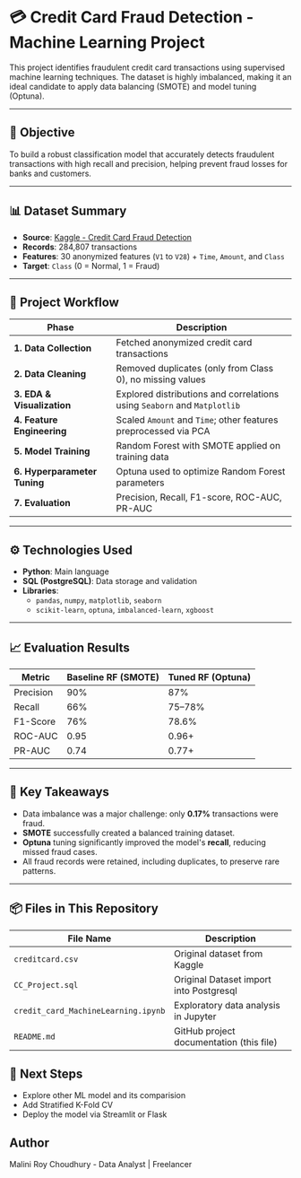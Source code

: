 # 💳 Credit Card Fraud Detection - Machine Learning Project

This project identifies fraudulent credit card transactions using supervised machine learning techniques. The dataset is highly imbalanced, making it an ideal candidate to apply data balancing (SMOTE) and model tuning (Optuna).

---

## 📌 Objective

To build a robust classification model that accurately detects fraudulent transactions with high recall and precision, helping prevent fraud losses for banks and customers.

---

## 📊 Dataset Summary

- **Source**: [Kaggle - Credit Card Fraud Detection](https://www.kaggle.com/datasets/mlg-ulb/creditcardfraud)
- **Records**: 284,807 transactions
- **Features**: 30 anonymized features (`V1` to `V28`) + `Time`, `Amount`, and `Class`
- **Target**: `Class` (0 = Normal, 1 = Fraud)

---

## 🔁 Project Workflow

| Phase                     | Description |
|--------------------------|-------------|
| **1. Data Collection**     | Fetched anonymized credit card transactions |
| **2. Data Cleaning**       | Removed duplicates (only from Class 0), no missing values |
| **3. EDA & Visualization** | Explored distributions and correlations using `Seaborn` and `Matplotlib` |
| **4. Feature Engineering** | Scaled `Amount` and `Time`; other features preprocessed via PCA |
| **5. Model Training**      | Random Forest with SMOTE applied on training data |
| **6. Hyperparameter Tuning** | Optuna used to optimize Random Forest parameters |
| **7. Evaluation**          | Precision, Recall, F1-score, ROC-AUC, PR-AUC |

---

## ⚙️ Technologies Used

- **Python**: Main language
- **SQL (PostgreSQL)**: Data storage and validation
- **Libraries**: 
  - `pandas`, `numpy`, `matplotlib`, `seaborn`
  - `scikit-learn`, `optuna`, `imbalanced-learn`, `xgboost`

---

## 📈 Evaluation Results

| Metric       | Baseline RF (SMOTE) | Tuned RF (Optuna) |
|--------------|---------------------|-------------------|
| Precision    | 90%                 | 87%               |
| Recall       | 66%                 | 75–78%            |
| F1-Score     | 76%                 | 78.6%             |
| ROC-AUC      | 0.95                | 0.96+             |
| PR-AUC       | 0.74                | 0.77+             |

---

## 🧠 Key Takeaways

- Data imbalance was a major challenge: only **0.17%** transactions were fraud.
- **SMOTE** successfully created a balanced training dataset.
- **Optuna** tuning significantly improved the model's **recall**, reducing missed fraud cases.
- All fraud records were retained, including duplicates, to preserve rare patterns.

---

## 📦 Files in This Repository

| File Name              | Description                              |
| ---------------------- | ---------------------------------------- |
| `creditcard.csv`       | Original dataset from Kaggle             |
| `CC_Project.sql`  | Original Dataset import into Postgresql   |
| `credit_card_MachineLearning.ipynb`   | Exploratory data analysis in Jupyter     |
| `README.md`            | GitHub project documentation (this file) |

## 🚀 Next Steps

- Explore other ML model and its comparision 
- Add Stratified K-Fold CV
- Deploy the model via Streamlit or Flask

## Author
Malini Roy Choudhury - Data Analyst | Freelancer

